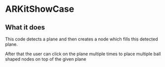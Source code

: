 # ARKitShowCase

What it does
------------

This code detects a plane and then creates a node which fills this detected plane.

After that the user can click on the plane multiple times to place multiple ball shaped nodes on top of the given plane

